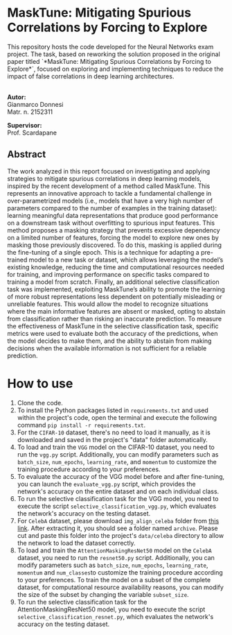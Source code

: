 <h1>MaskTune: Mitigating Spurious Correlations by Forcing to Explore</h1>
This repository hosts the code developed for the Neural Networks exam project. The task, based on reworking the solution proposed in the original paper titled `*MaskTune: Mitigating Spurious Correlations by Forcing to Explore*`, focused on exploring and implementing techniques to reduce the impact of false correlations in deep learning architectures.

<br>
</br>

**Autor:**  
Gianmarco Donnesi  
Matr. n. 2152311

**Supervisor:**  
Prof. Scardapane

## Abstract
The work analyzed in this report focused on investigating and applying strategies to mitigate spurious correlations in deep learning models, inspired by the recent development of a method called MaskTune. This represents an innovative approach to tackle a fundamental challenge in over-parametrized models (i.e., models that have a very high number of parameters compared to the number of examples in the training dataset): learning meaningful data representations that produce good performance on a downstream task without overfitting to spurious input features. This method proposes a masking strategy that prevents excessive dependency on a limited number of features, forcing the model to explore new ones by masking those previously discovered. To do this, masking is applied during the fine-tuning of a single epoch. This is a technique for adapting a pre-trained model to a new task or dataset, which allows leveraging the model’s existing knowledge, reducing the time and computational resources needed for training, and improving performance on specific tasks compared to training a model from scratch. Finally, an additional selective classification task was implemented, exploiting MaskTune’s ability to promote the learning of more robust representations less dependent on potentially misleading or unreliable features. This would allow the model to recognize situations where the main informative features are absent or masked, opting to abstain from classification rather than risking an inaccurate prediction. To measure the effectiveness of MaskTune in the selective classification task, specific metrics were used to evaluate both the accuracy of the predictions, when the model decides to make them, and the ability to abstain from making decisions when the available information is not sufficient for a reliable prediction.

<h1>How to use</h1>

1. Clone the code.
2. To install the Python packages listed in `requirements.txt` and used within the project's code, open the terminal and execute the following command `pip install -r requirements.txt`.
3. For the `CIFAR-10` dataset, there's no need to load it manually, as it is downloaded and saved in the project's "data" folder automatically.
4. To load and train the `VGG` model on the CIFAR-10 dataset, you need to run the `vgg.py` script. Additionally, you can modify parameters such as `batch_size`, `num_epochs`, `learning_rate`, and `momentum` to customize the training procedure according to your preferences.
5. To evaluate the accuracy of the VGG model before and after fine-tuning, you can launch the `evaluate_vgg.py` script, which provides the network's accuracy on the entire dataset and on each individual class.
6. To run the selective classification task for the VGG model, you need to execute the script `selective_classification_vgg.py`, which evaluates the network's accuracy on the testing dataset.
7. For `CelebA` dataset, please download `img_align_celeba` folder from <a href="https://www.kaggle.com/datasets/jessicali9530/celeba-dataset?resource=download-directory">this link</a>. After extracting it, you should see a folder named `archive`. Please cut and paste this folder into the project's `data/celeba` directory to allow the network to load the dataset correctly.
8. To load and train the `AttentionMaskingResNet50` model on the `CelebA` dataset, you need to run the `resnet50.py` script. Additionally, you can modify parameters such as `batch_size`, `num_epochs`, `learning_rate`, `momentum` and `num_classes`to customize the training procedure according to your preferences. To train the model on a subset of the complete dataset, for computational resource availability reasons, you can modify the size of the subset by changing the variable `subset_size`.
9. To run the selective classification task for the AttentionMaskingResNet50 model, you need to execute the script `selective_classification_resnet.py`, which evaluates the network's accuracy on the testing dataset.
